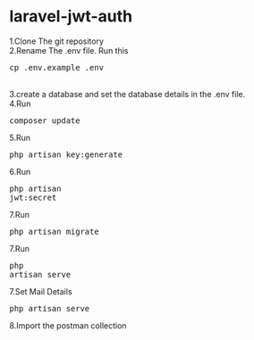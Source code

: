 # laravel-jwt-auth

1.Clone The git repository<br>
2.Rename The .env file. Run this <pre>cp .env.example .env</pre><br>
3.create a database and set the database details in the .env file.<br>
4.Run <pre>composer update</pre>
5.Run <pre>php artisan key:generate</pre>
6.Run <pre>php artisan jwt:secret</pre>
7.Run <pre>php artisan migrate</pre>
7.Run <pre>php artisan serve</pre>
7.Set Mail Details <pre>php artisan serve</pre>
8.Import the postman collection 



